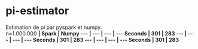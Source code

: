 # pi-estimator
Estimation de pi par pyspark et numpy.<br />
n=1.000.000 <b/> | Spark | Numpy 
--- | --- | --- | --- 
Seconds | 301 | 283 
--- | --- | --- | --- 
Seconds | 301 | 283 
--- | --- | --- | --- 
Seconds | 301 | 283 
